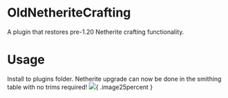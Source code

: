 # OldNetheriteCrafting
A plugin that restores pre-1.20 Netherite crafting functionality.
# Usage
Install to plugins folder. Netherite upgrade can now be done in the smithing table with no trims required!
![](https://i.postimg.cc/KYn2D40R/Sequence-05.gif){ .image25percent }
